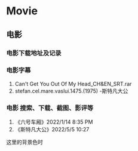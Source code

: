 # Movie 
## 电影
   ### 电影下载地址及记录
   
   
   ### 电影字幕  
   1. Can't Get You Out Of My Head_CH&EN_SRT.rar   
   2. stefan.cel.mare.vaslui.1475.(1975) -斯特凡大公

   ### 电影 搜索、下载、截图、影评等
   1. 《六号车厢》2022/1/14 8:35 PM  
   2. 《斯特凡大公》2022/5/5 10:27  



<tabel><tr><td bgcolor=DarkSeaGreen>这里的背景色时</td></tr></table>

